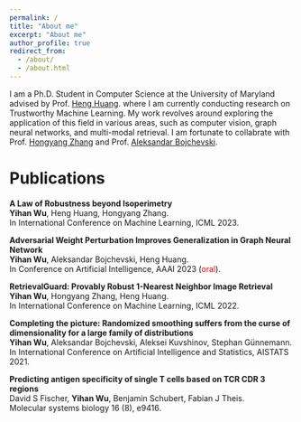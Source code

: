 ```yaml
---
permalink: /
title: "About me"
excerpt: "About me"
author_profile: true
redirect_from: 
  - /about/
  - /about.html
---
```


I am a Ph.D. Student in Computer Science at the University of Maryland advised by Prof. [Heng Huang](https://sites.pitt.edu/~heh45/).  where I am currently conducting research on Trustworthy Machine Learning. My work revolves around exploring the application of this field in various areas, such as computer vision, graph neural networks, and multi-modal retrieval. I am fortunate to collabrate with Prof. [Hongyang Zhang](https://hongyanz.github.io/) and Prof. [Aleksandar Bojchevski](https://abojchevski.github.io/).

Publications
======
**A Law of Robustness beyond Isoperimetry**  
**Yihan Wu**, Heng Huang, Hongyang Zhang.  
In International Conference on Machine Learning, ICML 2023.


**Adversarial Weight Perturbation Improves Generalization in Graph Neural Network**  
**Yihan Wu**, Aleksandar Bojchevski, Heng Huang.  
In Conference on Artificial Intelligence, AAAI 2023 (<span style="color:red">oral</span>).


**RetrievalGuard: Provably Robust 1-Nearest Neighbor Image Retrieval**  
**Yihan Wu**, Hongyang Zhang, Heng Huang.  
In International Conference on Machine Learning, ICML 2022.


**Completing the picture: Randomized smoothing suffers from the curse of dimensionality for a large family of distributions**  
**Yihan Wu**, Aleksandar Bojchevski, Aleksei Kuvshinov, Stephan Günnemann.  
In International Conference on Artificial Intelligence and Statistics, AISTATS 2021.


**Predicting antigen specificity of single T cells based on TCR CDR 3 regions**  
David S Fischer, **Yihan Wu**, Benjamin Schubert, Fabian J Theis.  
Molecular systems biology 16 (8), e9416.
